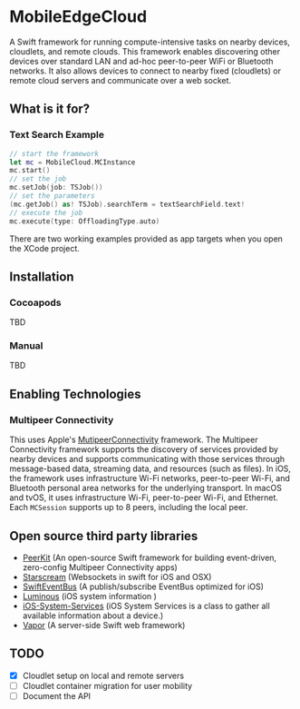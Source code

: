 # MobileEdgeCloud
A Swift framework for running compute-intensive tasks on nearby devices, cloudlets, and remote clouds. This framework enables discovering other devices over standard LAN and ad-hoc peer-to-peer WiFi or Bluetooth networks. It also allows devices to connect to nearby fixed (cloudlets) or remote cloud servers and communicate over a web socket.

## What is it for?

### Text Search Example
```Swift
// start the framework
let mc = MobileCloud.MCInstance
mc.start()
// set the job
mc.setJob(job: TSJob())
// set the parameters
(mc.getJob() as! TSJob).searchTerm = textSearchField.text!
// execute the job
mc.execute(type: OffloadingType.auto)
```

There are two working examples provided as app targets when you open the XCode project. 

## Installation

### Cocoapods
TBD

### Manual
TBD

## Enabling Technologies

### Multipeer Connectivity 
This uses Apple's [MutipeerConnectivity](https://developer.apple.com/reference/multipeerconnectivity) framework. The Multipeer Connectivity framework supports the discovery of services provided by nearby devices and supports communicating with those services through message-based data, streaming data, and resources (such as files). In iOS, the framework uses infrastructure Wi-Fi networks, peer-to-peer Wi-Fi, and Bluetooth personal area networks for the underlying transport. In macOS and tvOS, it uses infrastructure Wi-Fi, peer-to-peer Wi-Fi, and Ethernet. Each `MCSession` supports up to 8 peers, including the local peer.

## Open source third party libraries
- [PeerKit](https://github.com/jpsim/PeerKit) (An open-source Swift framework for building event-driven, zero-config Multipeer Connectivity apps)
- [Starscream](https://github.com/daltoniam/Starscream) (Websockets in swift for iOS and OSX)
- [SwiftEventBus](https://github.com/cesarferreira/SwiftEventBus) (A publish/subscribe EventBus optimized for iOS)
- [Luminous](https://github.com/andrealufino/Luminous) (iOS system information )
- [iOS-System-Services](https://github.com/Shmoopi/iOS-System-Services) (iOS System Services is a class to gather all available information about a device.)
- [Vapor](https://github.com/vapor/vapor) (A server-side Swift web framework)

## TODO

- [x] Cloudlet setup on local and remote servers
- [ ] Cloudlet container migration for user mobility
- [ ] Document the API
